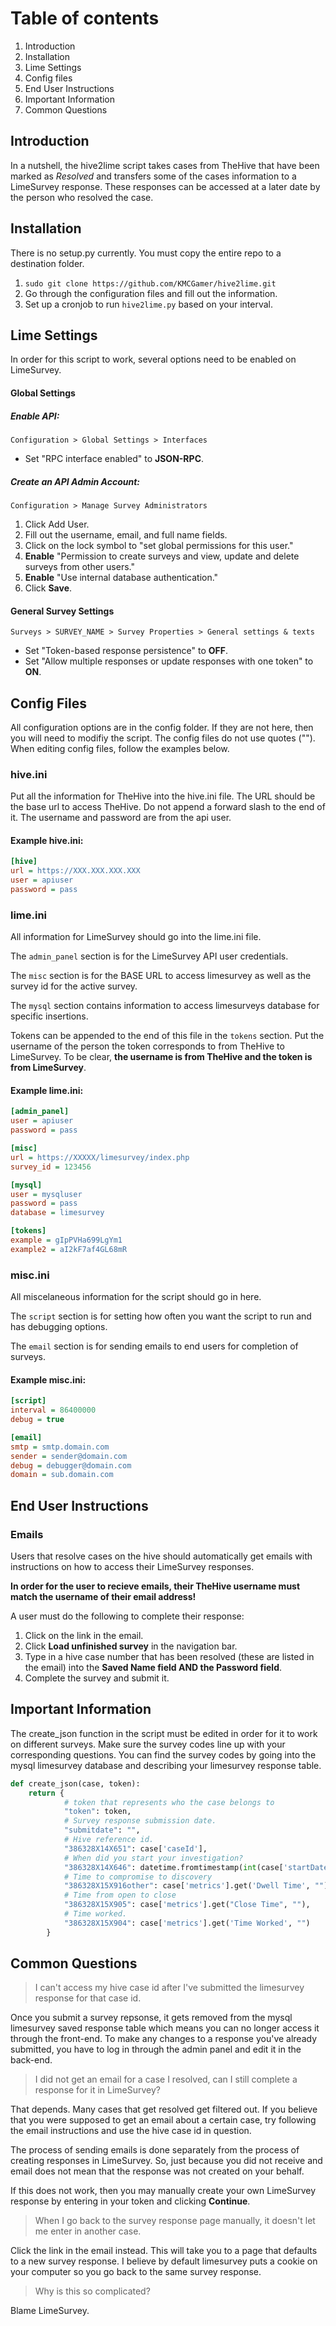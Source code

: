 Table of contents
=================
1. Introduction
2. Installation
3. Lime Settings
4. Config files
5. End User Instructions 
6. Important Information
7. Common Questions

Introduction
------------
In a nutshell, the hive2lime script takes cases from TheHive that have been marked as _Resolved_ and transfers some of the cases information to a LimeSurvey response. These responses can be accessed at a later date by the person who resolved the case.

Installation
-------------
There is no setup.py currently. You must copy the entire repo to a destination folder.

1. `sudo git clone https://github.com/KMCGamer/hive2lime.git`
2. Go through the configuration files and fill out the information.
3. Set up a cronjob to run `hive2lime.py` based on your interval.

Lime Settings
-------------
In order for this script to work, several options need to be enabled on LimeSurvey.

#### Global Settings

##### Enable API:

`Configuration > Global Settings > Interfaces`

- Set "RPC interface enabled" to __JSON-RPC__.

##### Create an API Admin Account:

`Configuration > Manage Survey Administrators`

1. Click Add User.
2. Fill out the username, email, and full name fields.
3. Click on the lock symbol to "set global permissions for this user."
4. __Enable__ "Permission to create surveys and view, update and delete surveys from other users."
5. __Enable__ "Use internal database authentication."
6. Click __Save__.

#### General Survey Settings

`Surveys > SURVEY_NAME > Survey Properties > General settings & texts`

- Set "Token-based response persistence" to __OFF__.
- Set "Allow multiple responses or update responses with one token" to __ON__.

Config Files
------------

All configuration options are in the config folder. If they are not here, then you will need to modifiy the script. The config files do not use quotes (""). When editing config files, follow the examples below.

### hive.ini

Put all the information for TheHive into the hive.ini file. The URL should be the base url to access TheHive. Do not append a forward slash to the end of it. The username and password are from the api user.

#### Example hive.ini:
```ini
[hive]
url = https://XXX.XXX.XXX.XXX
user = apiuser
password = pass
```

### lime.ini

All information for LimeSurvey should go into the lime.ini file. 

The `admin_panel` section is for the LimeSurvey API user credentials. 

The `misc` section is for the BASE URL to access limesurvey as well as the survey id for the active survey. 

The `mysql` section contains information to access limesurveys database for specific insertions. 

Tokens can be appended to the end of this file in the `tokens` section. Put the username of the person the token corresponds to from TheHive to LimeSurvey. To be clear, __the username is from TheHive and the token is from LimeSurvey__.

#### Example lime.ini:
```ini
[admin_panel]
user = apiuser
password = pass

[misc]
url = https://XXXXX/limesurvey/index.php
survey_id = 123456

[mysql]
user = mysqluser
password = pass
database = limesurvey

[tokens]
example = gIpPVHa699LgYm1
example2 = aI2kF7af4GL68mR
```

### misc.ini

All miscelaneous information for the script should go in here.

The `script` section is for setting how often you want the script to run and has debugging options.

The `email` section is for sending emails to end users for completion of surveys.

#### Example misc.ini:
```ini
[script]
interval = 86400000
debug = true

[email]
smtp = smtp.domain.com
sender = sender@domain.com
debug = debugger@domain.com
domain = sub.domain.com
```

End User Instructions
---------------------

### Emails

Users that resolve cases on the hive should automatically get emails with instructions on how to access their LimeSurvey responses.

__In order for the user to recieve emails, their TheHive username must match the username of their email address!__

A user must do the following to complete their response:

1. Click on the link in the email.
2. Click __Load unfinished survey__ in the navigation bar.
3. Type in a hive case number that has been resolved (these are listed in the email) into the __Saved Name field AND the Password field__. 
4. Complete the survey and submit it.

Important Information
----------------
The create\_json function in the script must be edited in order for it to work on different surveys. Make sure the survey codes line up with your corresponding questions. You can find the survey codes by going into the mysql limesurvey database and describing your limesurvey response table.

```python
def create_json(case, token):
    return {
            # token that represents who the case belongs to
            "token": token,
            # Survey response submission date.
            "submitdate": "",
            # Hive reference id.
            "386328X14X651": case['caseId'],
            # When did you start your investigation?
            "386328X14X646": datetime.fromtimestamp(int(case['startDate'] / 1000)).strftime('%Y-%m-%d'),
            # Time to compromise to discovery
            "386328X15X916other": case['metrics'].get('Dwell Time', ""),
            # Time from open to close
            "386328X15X905": case['metrics'].get("Close Time", ""),
            # Time worked.
            "386328X15X904": case['metrics'].get('Time Worked', "")
        }
```

Common Questions
----------------

> I can't access my hive case id after I've submitted the limesurvey response for that case id.

Once you submit a survey repsonse, it gets removed from the mysql limesurvey saved response table which means you can no longer access it through the front-end. To make any changes to a response you've already submitted, you have to log in through the admin panel and edit it in the back-end.

> I did not get an email for a case I resolved, can I still complete a response for it in LimeSurvey?

That depends. Many cases that get resolved get filtered out. If you believe that you were supposed to get an email about a certain case, try following the email instructions and use the hive case id in question.

The process of sending emails is done separately from the process of creating responses in LimeSurvey. So, just because you did not receive and email does not mean that the response was not created on your behalf.

If this does not work, then you may manually create your own LimeSurvey response by entering in your token and clicking __Continue__.

> When I go back to the survey response page manually, it doesn't let me enter in another case.

Click the link in the email instead. This will take you to a page that defaults to a new survey response. I believe by default limesurvey puts a cookie on your computer so you go back to the same survey response.

> Why is this so complicated?

Blame LimeSurvey.